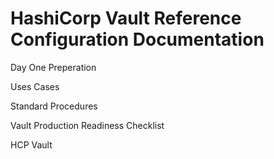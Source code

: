 # HashiCorp Vault Reference Configuration Documentation

Day One Preperation

Uses Cases

Standard Procedures

Vault Production Readiness Checklist

HCP Vault

